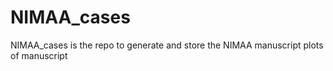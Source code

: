 # NIMAA_cases
NIMAA_cases is the repo to generate and store the NIMAA manuscript plots of manuscript
